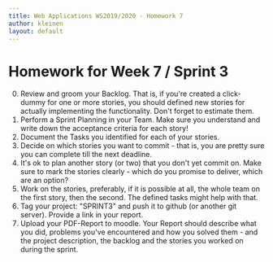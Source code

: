 ```yaml
---
title: Web Applications WS2019/2020 - Homework 7
author: kleinen
layout: default
---
```


# Homework for Week 7 / Sprint 3


0. Review and groom your Backlog. That is, if you're created a click-dummy for one or more stories, you should defined new stories for actually implementing the functionality. Don't forget to estimate them.
1. Perform a Sprint Planning in your Team. Make sure you understand and write down the acceptance criteria for each story!
2. Document the Tasks you identified for each of your stories.
3. Decide on which stories you want to commit - that is, you are pretty sure you can complete till the next deadline.
4. It's ok to plan another story (or two) that you don't yet commit on. Make sure to mark the stories clearly - which do you promise to deliver, which are an option?
5. Work on the stories, preferably, if it is possible at all, the whole team on the first story, then the second. The defined tasks might help with that.
3. Tag your project: "SPRINT3" and push it to github (or another git server). Provide a link in your report.
9. Upload your PDF-Report to moodle. Your Report should describe what you did, problems you've encountered and how you solved them - and the project description, the backlog and the stories you worked on during the sprint.
